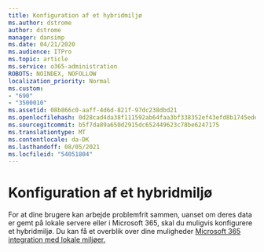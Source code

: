 ```yaml
---
title: Konfiguration af et hybridmiljø
ms.author: dstrome
author: dstrome
manager: dansimp
ms.date: 04/21/2020
ms.audience: ITPro
ms.topic: article
ms.service: o365-administration
ROBOTS: NOINDEX, NOFOLLOW
localization_priority: Normal
ms.custom:
- "690"
- "3500010"
ms.assetid: 08b866c0-aaff-4d6d-821f-97dc238dbd21
ms.openlocfilehash: 0d28cad4da38f111592ab64faa3bf338352ef43efd8b1745ede3498efffb9a4f
ms.sourcegitcommit: b5f7da89a650d2915dc652449623c78be6247175
ms.translationtype: MT
ms.contentlocale: da-DK
ms.lasthandoff: 08/05/2021
ms.locfileid: "54051804"
---
```

# <a name="setting-up-a-hybrid-environment"></a>Konfiguration af et hybridmiljø

For at dine brugere kan arbejde problemfrit sammen, uanset om deres data er gemt på lokale servere eller i Microsoft 365, skal du muligvis konfigurere et hybridmiljø. Du kan få et overblik over dine muligheder [Microsoft 365 integration med lokale miljøer.](https://docs.microsoft.com/office365/enterprise/office-365-integration)
  